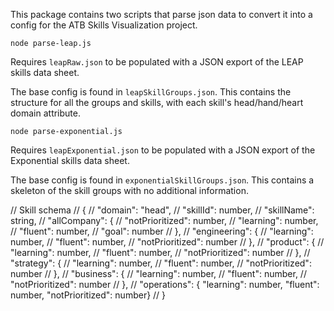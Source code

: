 This package contains two scripts that parse json data to convert it into a config for the ATB Skills Visualization project.

`node parse-leap.js`

Requires `leapRaw.json` to be populated with a JSON export of the LEAP skills data sheet.

The base config is found in `leapSkillGroups.json`. This contains the structure for all the groups and skills, with each skill's head/hand/heart domain attribute.

`node parse-exponential.js`

Requires `leapExponential.json` to be populated with a JSON export of the Exponential skills data sheet.

The base config is found in `exponentialSkillGroups.json`. This contains a skeleton of the skill groups with no additional information.

// Skill schema
// {
// "domain": "head",
// "skillId": number,
// "skillName": string,
// "allCompany": {
// "notPrioritized": number,
// "learning": number,
// "fluent": number,
// "goal": number
// },
// "engineering": {
// "learning": number,
// "fluent": number,
// "notPrioritized": number
// },
// "product": {
// "learning": number,
// "fluent": number,
// "notPrioritized": number
// },
// "strategy": {
// "learning": number,
// "fluent": number,
// "notPrioritized": number
// },
// "business": {
// "learning": number,
// "fluent": number,
// "notPrioritized": number
// },
// "operations": { "learning": number, "fluent": number, "notPrioritized": number}
// }
